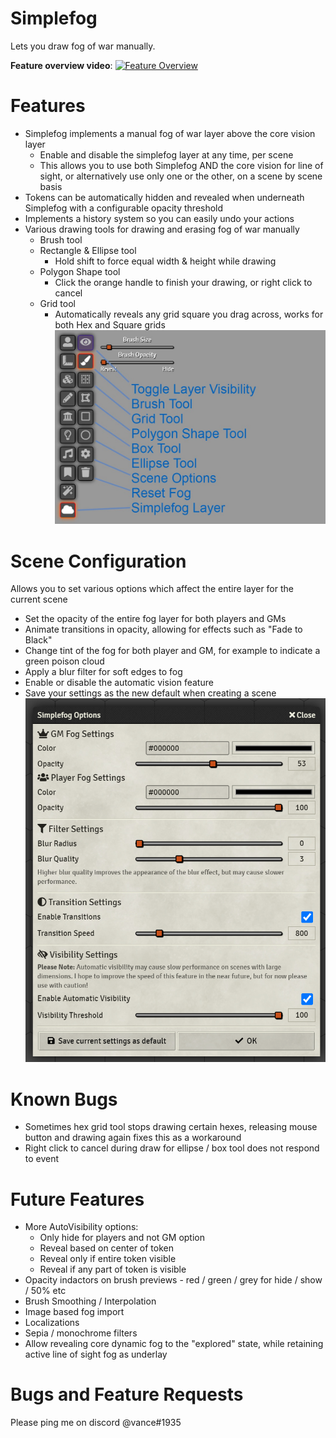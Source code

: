 # Simplefog
Lets you draw fog of war manually.

**Feature overview video**:
[![Feature Overview](https://img.youtube.com/vi/i7iRUUvw2QA/0.jpg)](https://www.youtube.com/watch?v=i7iRUUvw2QA)

# Features
- Simplefog implements a manual fog of war layer above the core vision layer
  - Enable and disable the simplefog layer at any time, per scene
  - This allows you to use both Simplefog AND the core vision for line of sight, or alternatively use only one or the other, on a scene by scene basis
- Tokens can be automatically hidden and revealed when underneath Simplefog with a configurable opacity threshold
- Implements a history system so you can easily undo your actions
- Various drawing tools for drawing and erasing fog of war manually
  - Brush tool
  - Rectangle & Ellipse tool
    - Hold shift to force equal width & height while drawing
  - Polygon Shape tool
    - Click the orange handle to finish your drawing, or right click to cancel
  - Grid tool
    - Automatically reveals any grid square you drag across, works for both Hex and Square grids
![Tools Palette](docs/simplefog-tools.jpg?raw=true "Tools Palette")

# Scene Configuration
Allows you to set various options which affect the entire layer for the current scene
- Set the opacity of the entire fog layer for both players and GMs
- Animate transitions in opacity, allowing for effects such as "Fade to Black"
- Change tint of the fog for both player and GM, for example to indicate a green poison cloud
- Apply a blur filter for soft edges to fog
- Enable or disable the automatic vision feature
- Save your settings as the new default when creating a scene
![Scene Configuration Screenshot](docs/simplefog-options.png?raw=true "Scene Config")

# Known Bugs
- Sometimes hex grid tool stops drawing certain hexes, releasing mouse button and drawing again fixes this as a workaround
- Right click to cancel during draw for ellipse / box tool does not respond to event

# Future Features
- More AutoVisibility options:
  - Only hide for players and not GM option
  - Reveal based on center of token
  - Reveal only if entire token visible
  - Reveal if any part of token is visible
- Opacity indactors on brush previews - red / green / grey for hide / show / 50% etc
- Brush Smoothing / Interpolation
- Image based fog import
- Localizations
- Sepia / monochrome filters
- Allow revealing core dynamic fog to the "explored" state, while retaining active line of sight fog as underlay

# Bugs and Feature Requests
Please ping me on discord @vance#1935